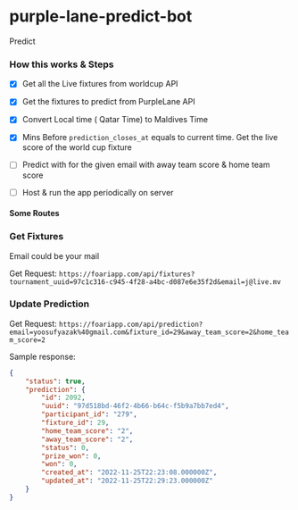 # purple-lane-predict-bot

Predict 


### How this works & Steps

- [x] Get all the Live fixtures from worldcup API
- [x] Get the fixtures to predict from PurpleLane API
- [x] Convert Local time ( Qatar Time) to Maldives Time
- [x] Mins Before `prediction_closes_at` equals to current time. Get the live score of the world cup fixture
- [ ] Predict with for the given email with away team score & home team score
- [ ] Host & run the app periodically on server


#### Some Routes

### Get Fixtures

Email could be your mail

Get Request: `https://foariapp.com/api/fixtures?tournament_uuid=97c1c316-c945-4f28-a4bc-d087e6e35f2d&email=j@live.mv`


### Update Prediction


Get Request: `https://foariapp.com/api/prediction?email=yoosufyazak%40gmail.com&fixture_id=29&away_team_score=2&home_team_score=2`

Sample response:

```json
{
	"status": true,
	"prediction": {
		"id": 2092,
		"uuid": "97d518bd-46f2-4b66-b64c-f5b9a7bb7ed4",
		"participant_id": "279",
		"fixture_id": 29,
		"home_team_score": "2",
		"away_team_score": "2",
		"status": 0,
		"prize_won": 0,
		"won": 0,
		"created_at": "2022-11-25T22:23:08.000000Z",
		"updated_at": "2022-11-25T22:29:23.000000Z"
	}
}
```
